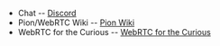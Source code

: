 * Chat -- [Discord](https://discord.gg/PngbdqpFbt)
* Pion/WebRTC Wiki -- [Pion Wiki](https://github.com/pion/webrtc/wiki)
* WebRTC for the Curious -- [WebRTC for the Curious](https://webrtcforthecurious.com/)
